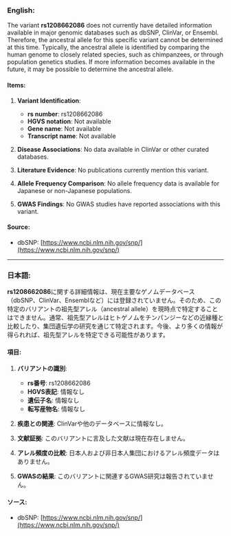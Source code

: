 ### English:
The variant **rs1208662086** does not currently have detailed information available in major genomic databases such as dbSNP, ClinVar, or Ensembl. Therefore, the ancestral allele for this specific variant cannot be determined at this time. Typically, the ancestral allele is identified by comparing the human genome to closely related species, such as chimpanzees, or through population genetics studies. If more information becomes available in the future, it may be possible to determine the ancestral allele.

#### Items:
1. **Variant Identification**:  
   - **rs number**: rs1208662086  
   - **HGVS notation**: Not available  
   - **Gene name**: Not available  
   - **Transcript name**: Not available  

2. **Disease Associations**: No data available in ClinVar or other curated databases.

3. **Literature Evidence**: No publications currently mention this variant.

4. **Allele Frequency Comparison**: No allele frequency data is available for Japanese or non-Japanese populations.

5. **GWAS Findings**: No GWAS studies have reported associations with this variant.

#### Source:
- dbSNP: [https://www.ncbi.nlm.nih.gov/snp/](https://www.ncbi.nlm.nih.gov/snp/)

---

### 日本語:
**rs1208662086**に関する詳細情報は、現在主要なゲノムデータベース（dbSNP、ClinVar、Ensemblなど）には登録されていません。そのため、この特定のバリアントの祖先型アレル（ancestral allele）を現時点で特定することはできません。通常、祖先型アレルはヒトゲノムをチンパンジーなどの近縁種と比較したり、集団遺伝学の研究を通じて特定されます。今後、より多くの情報が得られれば、祖先型アレルを特定できる可能性があります。

#### 項目:
1. **バリアントの識別**:  
   - **rs番号**: rs1208662086  
   - **HGVS表記**: 情報なし  
   - **遺伝子名**: 情報なし  
   - **転写産物名**: 情報なし  

2. **疾患との関連**: ClinVarや他のデータベースに情報なし。

3. **文献証拠**: このバリアントに言及した文献は現在存在しません。

4. **アレル頻度の比較**: 日本人および非日本人集団におけるアレル頻度データはありません。

5. **GWASの結果**: このバリアントに関連するGWAS研究は報告されていません。

#### ソース:
- dbSNP: [https://www.ncbi.nlm.nih.gov/snp/](https://www.ncbi.nlm.nih.gov/snp/)